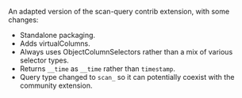 An adapted version of the scan-query contrib extension, with some changes:

- Standalone packaging.
- Adds virtualColumns.
- Always uses ObjectColumnSelectors rather than a mix of various selector types.
- Returns `__time` as `__time` rather than `timestamp`.
- Query type changed to `scan_` so it can potentially coexist with the community extension.
